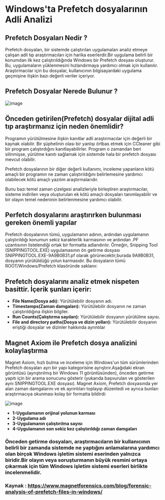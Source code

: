 # Windows'ta Prefetch dosyalarının Adli Analizi

## Prefetch Dosyaları Nedir ?

Prefetch dosyaları, bir sistemde çalıştırılan uygulamaları analiz etmeye çalışan adli tıp araştırmacıları için harika eserlerdir.Bir uygulama belirli bir konumdan ilk kez çalıştırıldığında Windows bir Prefetch dosyası oluşturur.
Bu, uygulamaların yüklenmesini hızlandırmaya yardımcı olmak için kullanılır. Araştırmacılar için bu dosyalar, kullanıcının bilgisayardaki uygulama geçmişine ilişkin bazı değerli veriler içeriyor.

## Prefetch Dosyalar Nerede Bulunur ?

![image](https://github.com/user-attachments/assets/6eb5fbbb-8d96-4d23-a2c0-6f2c3f3d63a0)


## Önceden getirilen(Prefetch) dosyalar dijital adli tıp araştırmanız için neden önemlidir?

Programın yürütülmesine ilişkin kanıtlar adli araştırmacılar için değerli bir kaynak olabilir. Bir şüphelinin olası bir yanlışı örtbas etmek için CCleaner gibi bir program çalıştırdığını kanıtlayabilirler.
Program o zamandan beri silinmişse, yürütme kanıtı sağlamak için sistemde hala bir prefetch dosyası mevcut olabilir.

Prefetch dosyalarının bir diğer değerli kullanımı, inceleme yapanların kötü amaçlı bir programın ne zaman çalıştırıldığını belirlemesine yardımcı olabilecek kötü amaçlı yazılım araştırmalarıdır.

Bunu bazı temel zaman çizelgesi analizleriyle birleştiren araştırmacılar, sisteme indirilen veya oluşturulan ek kötü amaçlı dosyaları tanımlayabilir ve bir olayın temel nedeninin belirlenmesine yardımcı olabilir.

## Perfetch dosyalarını araştırırken bulunması gereken önemli yapılar

Prefetch dosyalarının tümü, uygulamanın adının, ardından uygulamanın çalıştırıldığı konumun sekiz karakterlik karmasının ve ardından  .PF uzantısının listelendiği ortak bir formatta adlandırılır.
Örneğin, Snipping Tool (SNIPPINGTOOL.EXE) uygulamasının ön getirme dosyası SNIPPINGTOOL.EXE-9A9B0B31.pf olarak görünecektir,burada 9A9B0B31, dosyanın yürütüldüğü yolun karmasıdır. Bu dosyaların tümü ROOT/Windows/Prefetch klasöründe saklanır.

## Prefetch dosyalarını analiz etmek nispeten basittir. İçerik şunları içerir:

* **File Name(Dosya adı):** Yürütülebilir dosyanın adı.
* **Timestamps(Zaman damgaları):** Yürütülebilir dosyanın ne zaman çalıştırıldığına ilişkin bilgiler.
* **Run Counts(Çalıştırma sayıları):** Yürütülebilir dosyanın yürütülme sayısı.
* **File and directory paths(Dosya ve dizin yolları):** Yürütülebilir dosyanın eriştiği dosyalar ve dizinler hakkında ayrıntılar

## Magnet Axiom ile Prefetch dosya analizini kolaylaştırma

Magnet Axiom, hızlı bulma ve inceleme için Windows'un tüm sürümlerinden Prefetch dosyaları ayrı bir yapı kategorisine ayrıştırır.Aşağıdaki ekran görüntüsü (ayrıştırılmış bir Windows 11 görüntüsünden), önceden getirme yapıtı için bir arama sonucunu gösterir (yukarıda başvurulan ve gösterilen aynı SNIPPINGTOOL.EXE dosyası).
Magnet Axiom, Prefetch dosyasında yer alan zaman damgalarını ve ek ayrıntıları toplayıp düzenledi ve ayrıca bunları araştırmacıya okunması kolay bir formatta bildirdi:

![image](https://github.com/user-attachments/assets/bcde690a-b857-4033-95a6-178f1fe6b5a4)

* **1-Uygulamanın orijinal yolunun karması**
* **2-Uygulama adı**
* **3-Uygulamanın çalıştırılma sayısı**
* **4-Uygulamanın son sekiz kez çalıştırıldığı zaman damgaları**

### Önceden getirme dosyaları, araştırmacıların bir kullanıcının belirli bir zamanda sistemde ne yaptığını anlamalarına yardımcı olan birçok Windows işletim sistemi eserinden yalnızca biridir.Bir olayın veya soruşturmanın büyük resmini ortaya çıkarmak için tüm Windows işletim sistemi eserleri birlikte incelenmelidir.

### Kaynak : https://www.magnetforensics.com/blog/forensic-analysis-of-prefetch-files-in-windows/
